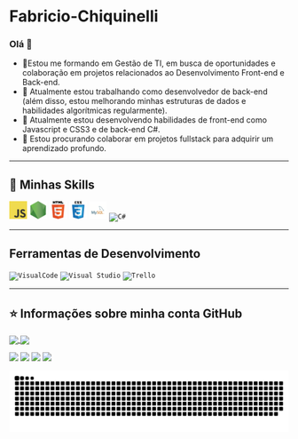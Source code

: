 <!--### Hi there 👋 -->

# Fabricio-Chiquinelli


### Olá 👋

- 👯Estou me formando em Gestão de TI, em busca de oportunidades e colaboração em projetos relacionados ao Desenvolvimento Front-end e Back-end.
- 🔭 Atualmente estou trabalhando como desenvolvedor de back-end (além disso, estou melhorando minhas estruturas de dados e habilidades algorítmicas regularmente).
- 🌱 Atualmente estou desenvolvendo habilidades de front-end como Javascript e CSS3 e de back-end  C#.
- 🤝 Estou procurando colaborar em projetos fullstack para adquirir um aprendizado profundo.

----

## 🚀 Minhas Skills

<code><img height="32" src="https://raw.githubusercontent.com/github/explore/80688e429a7d4ef2fca1e82350fe8e3517d3494d/topics/javascript/javascript.png" alt="Javascript"/></code>
<code><img height="32" src="https://raw.githubusercontent.com/github/explore/80688e429a7d4ef2fca1e82350fe8e3517d3494d/topics/nodejs/nodejs.png" alt="Nodejs"/></code>
<code><img height="32" src="https://raw.githubusercontent.com/github/explore/80688e429a7d4ef2fca1e82350fe8e3517d3494d/topics/html/html.png" alt="HTML5"/></code>
<code><img height="32" src="https://raw.githubusercontent.com/github/explore/80688e429a7d4ef2fca1e82350fe8e3517d3494d/topics/css/css.png" alt="CSS"/></code>
<code><img height="32" src="https://raw.githubusercontent.com/github/explore/80688e429a7d4ef2fca1e82350fe8e3517d3494d/topics/mysql/mysql.png" alt="MySQL"/></code>
<code><img height="32" src="https://github.com/chiquinelli/Chiquinelli/blob/main/icon/csharp_original_logo_icon_146578.ico" alt="C#"/></code>

 ----
## Ferramentas de Desenvolvimento

  
  <code><img height="48" src="https://github.com/chiquinelli/Chiquinelli/blob/main/icon/microsoft_visual_studio_code_alt_macos_bigsur_icon_189954.ico" alt="VisualCode"/></code>
  <code><img height="48" src="https://github.com/chiquinelli/Chiquinelli/blob/main/icon/microsoft_visual_studio_macos_bigsur_icon_189958.ico" alt="Visual Studio"/></code>
  <code><img height="43" src="https://github.com/chiquinelli/Chiquinelli/blob/main/icon/Trello_icon-icons.com_66775.ico" alt="Trello"/></code>


 

----
## ⭐ Informações sobre minha conta GitHub

<a href="https://github.com/anuraghazra/github-readme-stats">
  <img align="center" height="200px" src="https://github-readme-stats.vercel.app/api?username=chiquinelli&theme=chartreuse-dark&show_icons=true" />
</a>
<a href="https://github.com/anuraghazra/convoychat">
  <img align="center" height="200px" src="https://github-readme-stats.vercel.app/api/top-langs/?username=chiquinelli&theme=chartreuse-dark&show_icons=true" />
</a>



[<img src="https://img.shields.io/badge/twitter-%231DA1F2.svg?&style=for-the-badge&logo=twitter&logoColor=white" />](https://twitter.com/chiquinelli) 
[<img src="https://img.shields.io/badge/linkedin-%230077B5.svg?&style=for-the-badge&logo=linkedin&logoColor=white" />](https://www.linkedin.com/in/fabricio-chiquinelli-00b78a150/) 
[<img src = "https://img.shields.io/badge/instagram-%23E4405F.svg?&style=for-the-badge&logo=instagram&logoColor=white">](https://www.instagram.com/fchiquinelli/) 
[<img src = "https://img.shields.io/badge/facebook-%231877F2.svg?&style=for-the-badge&logo=facebook&logoColor=white">](https://www.facebook.com/people/Fabricio-Chiquinelli/100010218095627/)


![snake animation](https://github.com/Chiquinelli/Chiquinelli/blob/output/github-contribution-grid-snake.svg)


<!--
**chiquinelli/Chiquinelli** is a ✨ _special_ ✨ repository because its `README.md` (this file) appears on your GitHub profile.

Here are some ideas to get you started:

- 🔭 I’m currently working on ...
- 🌱 I’m currently learning ...
- 👯 I’m looking to collaborate on ...
- 🤔 I’m looking for help with ...
- 💬 Ask me about ...
- 📫 How to reach me: ...
- 😄 Pronouns: ...
- ⚡ Fun fact: ...

![YOUR github stats](https://github-readme-stats.vercel.app/api?username=chiquinelli&theme=chartreuse-dark&show_icons=true)
![YOUR github stats](https://github-readme-stats.vercel.app/api/top-langs/?username=chiquinelli&theme=chartreuse-dark&show_icons=true)
-->
